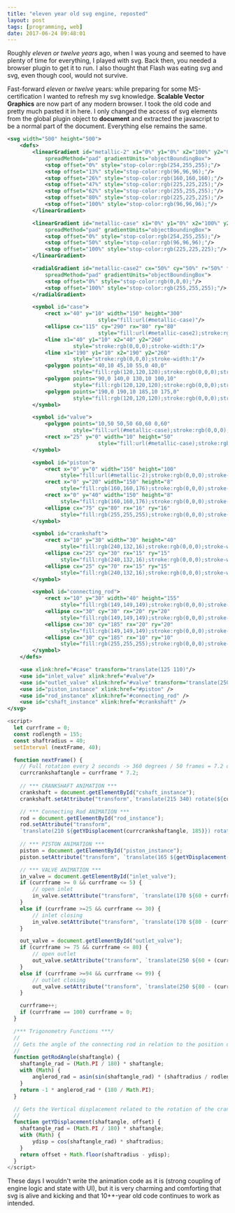 ```yaml
---
title: "eleven year old svg engine, reposted"
layout: post
tags: [programming, web]
date: 2017-06-24 09:48:01
---
```


<div className="container">

<div className="row">

<div className="six columns" markdown="1">

Roughly _eleven or twelve years_ ago, when I was young and seemed to have plenty of time for everything, I played with svg.
Back then, you needed a browser plugin to get it to run. I also thought that Flash was eating svg and svg, even though cool,
would not survive.

Fast-forward _eleven or twelve_ years: while preparing for some MS-certification I wanted to refresh my svg knowledge.
__Scalable Vector Graphics__ are now part of any modern browser. I took the old code and pretty much pasted it in here.
I only changed the access of svg elements from the global plugin object to __document__ and extracted the javascript to be
a normal part of the document. Everything else remains the same.

</div>
<div className="six columns">

```xml
<svg width="500" height="500">
	<defs>
		<linearGradient id="metallic-2" x1="0%" y1="0%" x2="100%" y2="0%"
			spreadMethod="pad" gradientUnits="objectBoundingBox">
			<stop offset="0%" style="stop-color:rgb(254,255,255);"/>
			<stop offset="13%" style="stop-color:rgb(96,96,96);"/>
			<stop offset="26%" style="stop-color:rgb(160,160,160);"/>
			<stop offset="47%" style="stop-color:rgb(225,225,225);"/>
			<stop offset="62%" style="stop-color:rgb(255,255,255);"/>
			<stop offset="80%" style="stop-color:rgb(225,225,225);"/>
			<stop offset="100%" style="stop-color:rgb(96,96,96);"/>
		</linearGradient>

		<linearGradient id="metallic-case" x1="0%" y1="0%" x2="100%" y2="0%"
			spreadMethod="pad" gradientUnits="objectBoundingBox">
			<stop offset="0%" style="stop-color:rgb(254,255,255);"/>
			<stop offset="50%" style="stop-color:rgb(96,96,96);"/>
			<stop offset="100%" style="stop-color:rgb(225,225,225);"/>
		</linearGradient>

		<radialGradient id="metallic-case2" cx="50%" cy="50%" r="50%" fx="50%" fy="50%"
			spreadMethod="pad" gradientUnits="objectBoundingBox">
			<stop offset="0%" style="stop-color:rgb(0,0,0);"/>
			<stop offset="100%" style="stop-color:rgb(255,255,255);"/>
		</radialGradient>

		<symbol id="case">
			<rect x="40" y="10" width="150" height="300"
							 style="fill:url(#metallic-case)"/>
			<ellipse cx="115" cy="290" rx="80" ry="80"
							 style="fill:url(#metallic-case2);stroke:rgb(0,0,0);stroke-width:1"/>
			<line x1="40" y1="10" x2="40" y2="260"
					 style="stroke:rgb(0,0,0);stroke-width:1"/>
			<line x1="190" y1="10" x2="190" y2="260"
					 style="stroke:rgb(0,0,0);stroke-width:1"/>
			<polygon points="40,10 45,10 55,0 40,0"
					 style="fill:rgb(120,120,120);stroke:rgb(0,0,0);stroke-width:1"/>
			<polygon points="90,0 140,0 130,10 100,10"
					 style="fill:rgb(120,120,120);stroke:rgb(0,0,0);stroke-width:1"/>
			<polygon points="190,0 190,10 185,10 175,0"
					 style="fill:rgb(120,120,120);stroke:rgb(0,0,0);stroke-width:1"/>
		</symbol>

		<symbol id="valve">
			<polygon points="10,50 50,50 60,60 0,60"
					 style="fill:url(#metallic-case);stroke:rgb(0,0,0);stroke-width:1"/>
			<rect x="25" y="0" width="10" height="50"
							 style="fill:url(#metallic-case);stroke:rgb(0,0,0);stroke-width:1"/>
		</symbol>

		<symbol id="piston">
			<rect x="0" y="0" width="150" height="100"
				 style="fill:url(#metallic-2);stroke:rgb(0,0,0);stroke-width:1"/>
			<rect x="0" y="20" width="150" height="8"
				 style="fill:rgb(160,160,176);stroke:rgb(0,0,0);stroke-width:1"/>
			<rect x="0" y="40" width="150" height="8"
				 style="fill:rgb(160,160,176);stroke:rgb(0,0,0);stroke-width:1"/>
			<ellipse cx="75" cy="80" rx="16" ry="16"
				 style="fill:rgb(255,255,255);stroke:rgb(0,0,0);stroke-width:1"/>
		</symbol>

		<symbol id="crankshaft">
			<rect x="10" y="30" width="30" height="40"
				 style="fill:rgb(240,132,16);stroke:rgb(0,0,0);stroke-width:1"/>
			<ellipse cx="25" cy="30" rx="15" ry="15"
				 style="fill:rgb(240,132,16);stroke:rgb(0,0,0);stroke-width:2"/>
			<ellipse cx="25" cy="70" rx="15" ry="15"
				 style="fill:rgb(240,132,16);stroke:rgb(0,0,0);stroke-width:2"/>
		</symbol>

		<symbol id="connecting_rod">
			<rect x="10" y="30" width="40" height="155"
				 style="fill:rgb(149,149,149);stroke:rgb(0,0,0);stroke-width:1"/>
			<ellipse cx="30" cy="30" rx="20" ry="20"
				 style="fill:rgb(149,149,149);stroke:rgb(0,0,0);stroke-width:1"/>
			<ellipse cx="30" cy="185" rx="20" ry="20"
				 style="fill:rgb(149,149,149);stroke:rgb(0,0,0);stroke-width:1"/>
			<ellipse cx="30" cy="185" rx="10" ry="10"
				 style="fill:rgb(255,255,255);stroke:rgb(0,0,0);stroke-width:1"/>
		</symbol>
	</defs>

	<use xlink:href="#case" transform="translate(125 110)"/>
	<use id="inlet_valve" xlink:href="#valve"/>
	<use id="outlet_valve" xlink:href="#valve" transform="translate(250 60)"/>
	<use id="piston_instance" xlink:href="#piston" />
	<use id="rod_instance" xlink:href="#connecting_rod" />	
	<use id="cshaft_instance" xlink:href="#crankshaft" />
</svg>
```

```javascript
<script>
  let currframe = 0;
  const rodlength = 155;
  const shaftradius = 40;
  setInterval (nextFrame, 40);

  function nextFrame() {
    // Full rotation every 2 seconds -> 360 degrees / 50 frames = 7.2 degrees
    currcrankshaftangle = currframe * 7.2;
    
    // *** CRANKSHAFT ANIMATION ***
    crankshaft = document.getElementById("cshaft_instance");
    crankshaft.setAttribute("transform",`translate(215 340) rotate(${currcrankshaftangle} 25 70)`);

    // *** Connecting Rod ANIMATION ***
    rod = document.getElementById("rod_instance");
    rod.setAttribute("transform", 
    `translate(210 ${getYDisplacement(currcrankshaftangle, 185)}) rotate(${getRodAngle(currcrankshaftangle)} 30 30)`);
    
    // *** PISTON ANIMATION ***
    piston = document.getElementById("piston_instance");
    piston.setAttribute("transform", `translate(165 ${getYDisplacement(currcrankshaftangle, 135)})`);

    // *** VALVE ANIMATION ***
    in_valve = document.getElementById("inlet_valve");
    if (currframe >= 0 && currframe <= 5) {
        // open inlet
        in_valve.setAttribute("transform", `translate(170 ${60 + currframe*4})`);
    }
    else if (currframe >=25 && currframe <= 30) {
        // inlet closing
        in_valve.setAttribute("transform", `translate(170 ${80 - (currframe - 25) * 4})`);
    }

    out_valve = document.getElementById("outlet_valve");
    if (currframe >= 75 && currframe <= 80) {
        // open outlet
        out_valve.setAttribute("transform", `translate(250 ${60 + (currframe - 75) * 4})`);
    }
    else if (currframe >=94 && currframe <= 99) {
        // outlet closing
        out_valve.setAttribute("transform", `translate(250 ${80 - (currframe - 94) * 4})`);
    }

    currframe++;
    if (currframe == 100) currframe = 0;
  }

  /*** Trigonometry Functions ***/
  //
  // Gets the angle of the connecting rod in relation to the position of the crankshaft.
  //
  function getRodAngle(shaftangle) {
    shaftangle_rad = (Math.PI / 180) * shaftangle;
    with (Math) {
        anglerod_rad = asin(sin(shaftangle_rad) * (shaftradius / rodlength));
    }
    return -1 * anglerod_rad * (180 / Math.PI);
  }

  // Gets the Vertical displacement related to the rotation of the crankshaft
  //
  function getYDisplacement(shaftangle, offset) {
    shaftangle_rad = (Math.PI / 180) * shaftangle;
    with (Math) {
        ydisp = cos(shaftangle_rad) * shaftradius;
    }
    return offset + Math.floor(shaftradius - ydisp);
  }
</script>
```

</div>
</div>

<div className="row">

<div className="twelve columns">

These days I wouldn't write the animation code as it is (strong coupling of engine logic and state with UI), but it is very charming and comforting that svg is alive and kicking and that 10++-year old code continues to work as intended.

</div>
</div>
</div>
